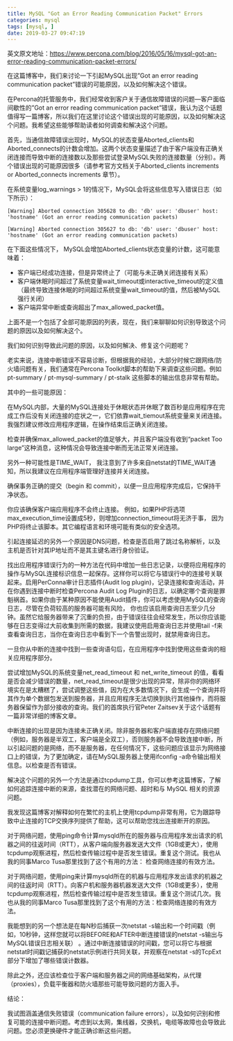 ```yaml
---
title: MySQL "Got an Error Reading Communication Packet" Errors
categories: mysql
tags: [mysql, ]
date: 2019-03-27 09:47:19
---
```


英文原文地址：https://www.percona.com/blog/2016/05/16/mysql-got-an-error-reading-communication-packet-errors/


在这篇博客中，我们来讨论一下引起MySQL出现”Got an error reading communication packet”错误的可能原因，以及如何解决这个错误。

在Percona的托管服务中，我们经常收到客户关于通信故障错误的问题—客户面临间歇性的”Got an error reading communication packet”错误，我认为这个话题值得写一篇博客，所以我们在这里讨论这个错误出现的可能原因，以及如何解决这个问题。我希望这些能够帮助读者如何调查和解决这个问题。

首先，当通信故障错误出现时，MySQL的状态变量Aborted_clients和Aborted_connects的计数会增加。这两个状态变量描述了由于客户端没有正确关闭连接而导致中断的连接数以及那些尝试登录MySQL失败的连接数量（分别）。两个错误出现的可能原因很多（请参考官方文档关于Aborted_clients increments or Aborted_connects increments 章节）。

在系统变量log_warnings > 1的情况下，MySQL会将这些信息写入错误日志（如下所示）：

```
[Warning] Aborted connection 305628 to db: 'db' user: 'dbuser' host: 'hostname' (Got an error reading communication packets)

[Warning] Aborted connection 305627 to db: 'db' user: 'dbuser' host: 'hostname' (Got an error reading communication packets)

```

在下面这些情况下， MySQL会增加Aborted_clients状态变量的计数，这可能意味着：

- 客户端已经成功连接，但是异常终止了（可能与未正确关闭连接有关系）
- 客户端休眠时间超过了系统变量wait_timeout或interactive_timeout的定义值（最终导致连接休眠的时间超过系统变量wait_timeout的值，然后被MySQL强行关闭）
- 客户端异常中断或查询超出了max_allowed_packet值。

上面不是一个包括了全部可能原因的列表，现在，我们来聊聊如何识别导致这个问题的原因以及如何解决这个。

我们如何识别导致此问题的原因，以及如何解决、修复这个问题呢？

老实来说，连接中断错误不容易诊断，但根据我的经验，大部分时候它跟网络/防火墙问题有关，我们通常在Percona Toolkit脚本的帮助下来调查这些问题。例如pt-summary / pt-mysql-summary / pt-stalk 这些脚本的输出信息非常有帮助。

其中的一些可能原因：

在MySQL内部，大量的MySQL连接处于休眠状态并休眠了数百秒是应用程序在完成工作后没有关闭连接的症状之一，它们依靠wait_tiemout系统变量来关闭连接。 我强烈建议修改应用程序逻辑，在操作结束后正确关闭连接。

检查并确保max_allowed_packet的值足够大，并且客户端没有收到“packet Too large”这种消息，这种情况会导致连接中断而无法正常关闭连接。

另外一种可能性是TIME_WAIT， 我注意到了许多来自netstat的TIME_WAIT通知，所以我建议在应用程序端管理好连接并关闭连接。

确保事务正确的提交（begin 和 commit），以便一旦应用程序完成后，它保持干净状态。

你应该确保客户端应用程序不会终止连接。 例如，如果PHP将选项max_execution_time设置成5秒，则增加connection_timeout将无济于事， 因为PHP将终止该脚本。其它编程语言和环境可能有类似的安全选项。

引起连接延迟的另外一个原因是DNS问题，检查是否启用了跳过名称解析，以及主机是否针对其IP地址而不是其主键名进行身份验证。

找出应用程序错误行为的一种方法在代码中增加一些日志记录，以便将应用程序的操作与MySQL连接标识信息一起保存。这样你可以将它与错误行中的连接号关联起来。启用PerConna审计日志插件(Audit log plugin)，记录连接和查询活动，并在你遇到连接中断时检查Percona Audit Log Plugin的日志，以确定哪个查询是罪魁祸首。如果你由于某种原因不能使用Audit插件，你可以考虑使用MySQL的查询日志，尽管在负荷较高的服务器可能有风险， 你也应该启用查询日志至少几分钟。虽然它给服务器带来了沉重的负担，由于错误往往会经常发生，所以你应该能够在日志变得过大前收集到所需的数据，我建议使用启用查询日志并使用tail -f来查看查询日志，当你在查询日志中看到下一个告警出现时，就禁用查询日志。

 一旦你从中断的连接中找到一些查询语句后，在应用程序中找到使用这些查询的相关应用程序部分。

尝试增加MySQL的系统变量net_read_timeout 和 net_write_timeout 的值，看看是否会减少错误的数量，net_read_timeout是很少出现的异常，除非你的网络环境实在是太糟糕了，尝试调整这些值，因为在大多数情况下，会生成一个查询并将其作为单个数据包发送到服务器，并且应用程序无法切换到执行其他操作，而将服务器保留作为部分接收的查询。我们的首席执行官Peter Zaitsev关于这个话题有一篇非常详细的博客文章。

中断连接的出现是因为连接未正确关闭。除非服务器和客户端直接存在网络问题（例如，服务器是半双工，客户端是全双工），否则服务器不会导致连接中断，所以引起问题的是网络，而不是服务器，在任何情况下，这些问题应该显示为网络接口上的错误，为了更加确定，请在MySQL服务器上使用ifconfig -a命令输出相关信息。以检查是否有错误。

解决这个问题的另外一个方法是通过tcpdump工具，你可以参考这篇博客，了解如何追踪连接中断的来源，查找潜在的网络问题、超时和与 MySQL 相关的资源问题。

我发现这篇博客对解释如何在繁忙的主机上使用tcpdump非常有用，它为跟踪导致中止连接的TCP交换序列提供了帮助，这可以帮助您找出连接断开的原因。

对于网络问题，使用ping命令计算mysqld所在的服务器与应用程序发出请求的机器之间的往返时间（RTT），从客户端向服务器发送大文件（1GB或更大），使用tcpdump观察进程，然后检查传输过程中是否发生错误。重复这个测试。我也从我的同事Marco Tusa那里找到了这个有用的方法：  检查网络连接的有效方法。

对于网络问题，使用ping来计算mysqld所在的机器与应用程序发出请求的机器之间的往返时间（RTT）。向客户机和服务器机器发送大文件（1GB或更多），使用tcpdump观察进程，然后检查传输过程中是否发生错误。重复这个测试几次。我也从我的同事Marco Tusa那里找到了这个有用的方法：检查网络连接的有效方法。

我能想到的另一个想法是在每N秒后捕获一次netstat -s输出和一个时间戳（例如，10秒钟，这样您就可以将BEFORE和AFTER中断连接错误的netstat -s输出与MySQL错误日志相关联） 。通过中断连接错误的时间戳，您可以将它与根据netstat时间戳记捕获的netstat示例进行共同关联，并观察在netstat -s的TcpExt部分下增加了哪些错误计数器。

除此之外，还应该检查位于客户端和服务器之间的网络基础架构，从代理（proxies），负载平衡器和防火墙那些可能导致问题的方面入手。

结论：

我试图涵盖通信失败错误（communication failure errors），以及如何识别和修复可能的连接中断问题。考虑到以太网，集线器，交换机，电缆等故障也会导致此问题。您必须更换硬件才能正确诊断这些问题。
